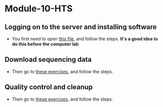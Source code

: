 # Module-10-HTS

## Logging on to the server and installing software

* You first need to open [this file](00-Get_started.md), and follow the steps. **It's a good idea to do this before the computer lab**

## Download sequencing data

* Then go to [these exercises](01-Get_fastq_files.md), and follow the steps.

## Quality control and cleanup

* Then go to [these exercises](02-QA_fastq_data.md), and follow the steps.

